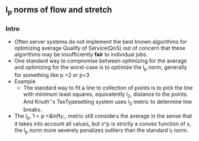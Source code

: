 ## l<sub>p</sub> norms of flow and stretch

### Intro
- Often server systems do not implement the best known algorithms for optimizing average Qualify of Service(QoS) out of concern that these algorithms may be insufficiently **fair** to individual jobs.
- One standard way to compromise between optimizing for the average and optimizing for the worst-case is to optimize the l<sub>p</sub> norm, generally for something like p =2 or p=3
- Example
    - The standard way to fit a line to collection of points is to pick the line with minimum least squares, equivalently l<sub>2</sub>, distance to the points. And Knuth''s TexTypesetting system uses l<sub>3</sub> metric to determine line breaks.
- The l<sub>p</sub>, 1 < p <&infty;, metric still considers the average in the sense that it takes into account all values, but x^p is strictly a convex function of x, the l<sub>p</sub> norm more severely penalizes outliers than the standard l<sub>1</sub> norm.

